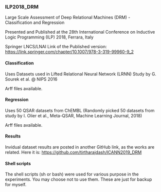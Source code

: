 ### ILP2018_DRM
Large Scale Assessment of Deep Relational Machines (DRM) - Classification and Regression

Presented and Published at the 28th International Conference on Inductive Logic Programming (ILP) 2018, Ferrara, Italy

Springer LNCS/LNAI Link of the Published version: https://link.springer.com/chapter/10.1007/978-3-319-99960-9_2


#### Classification

Uses Datasets used in Lifted Relational Neural Network (LRNN) Study by G. Sourek et al. @ NIPS 2016

Arff files available.


#### Regression

Uses 50 QSAR datasets from ChEMBL (Randomly picked 50 datasets from study by I. Olier et al., Meta-QSAR, Machine Learning Journal, 2018)

Arff files available.


#### Results

Invidual dataset results are posted in another GitHub link, as the works are related. Here it is: https://github.com/tirtharajdash/ICANN2019_DRM


#### Shell scripts

The shell scripts (sh or bash) were used for various purpose in the experiments. You may choose not to use them. These are just for backup for myself.
